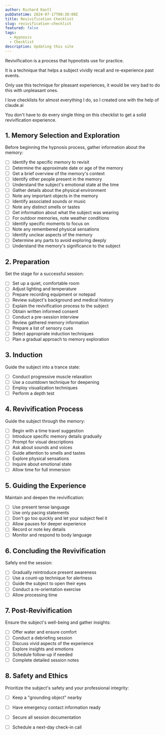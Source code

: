 ```yaml
---
author: Richard Kastl
pubDatetime: 2024-07-17T08:30:00Z
title: Revivification Checklist
slug: revivification-checklist
featured: false
tags:
  - Hypnosis
  - Checklist
description: Updating this site
---
```


Revivification is a process that hypnotists use for practice. 

It is a technique that helps a subject vividly recall and re-experience past events. 

Only use this technique for pleasant experiences, it would be very bad to do this with unpleasant ones. 

I love checklists for almost everything I do, so I created one with the help of claude.ai

You don't have to do every single thing on this checklist to get a solid revivification experience.

## 1. Memory Selection and Exploration

Before beginning the hypnosis process, gather information about the memory:

- [ ] Identify the specific memory to revisit
- [ ] Determine the approximate date or age of the memory
- [ ] Get a brief overview of the memory's context
- [ ] Identify other people present in the memory
- [ ] Understand the subject's emotional state at the time
- [ ] Gather details about the physical environment
- [ ] Note any important objects in the memory
- [ ] Identify associated sounds or music
- [ ] Note any distinct smells or tastes
- [ ] Get information about what the subject was wearing
- [ ] For outdoor memories, note weather conditions
- [ ] Identify specific moments to focus on
- [ ] Note any remembered physical sensations
- [ ] Identify unclear aspects of the memory
- [ ] Determine any parts to avoid exploring deeply
- [ ] Understand the memory's significance to the subject

## 2. Preparation

Set the stage for a successful session:

- [ ] Set up a quiet, comfortable room
- [ ] Adjust lighting and temperature
- [ ] Prepare recording equipment or notepad
- [ ] Review subject's background and medical history
- [ ] Explain the revivification process to the subject
- [ ] Obtain written informed consent
- [ ] Conduct a pre-session interview
- [ ] Review gathered memory information
- [ ] Prepare a list of sensory cues
- [ ] Select appropriate induction techniques
- [ ] Plan a gradual approach to memory exploration

## 3. Induction

Guide the subject into a trance state:

- [ ] Conduct progressive muscle relaxation
- [ ] Use a countdown technique for deepening
- [ ] Employ visualization techniques
- [ ] Perform a depth test

## 4. Revivification Process

Guide the subject through the memory:

- [ ] Begin with a time travel suggestion
- [ ] Introduce specific memory details gradually
- [ ] Prompt for visual descriptions
- [ ] Ask about sounds and voices
- [ ] Guide attention to smells and tastes
- [ ] Explore physical sensations
- [ ] Inquire about emotional state
- [ ] Allow time for full immersion

## 5. Guiding the Experience

Maintain and deepen the revivification:

- [ ] Use present tense language
- [ ] Use only pacing statements
- [ ] Don't go too quickly and let your subject feel it
- [ ] Allow pauses for deeper experience
- [ ] Record or note key details
- [ ] Monitor and respond to body language

## 6. Concluding the Revivification

Safely end the session:

- [ ] Gradually reintroduce present awareness
- [ ] Use a count-up technique for alertness
- [ ] Guide the subject to open their eyes
- [ ] Conduct a re-orientation exercise
- [ ] Allow processing time

## 7. Post-Revivification

Ensure the subject's well-being and gather insights:

- [ ] Offer water and ensure comfort
- [ ] Conduct a debriefing session
- [ ] Discuss vivid aspects of the experience
- [ ] Explore insights and emotions
- [ ] Schedule follow-up if needed
- [ ] Complete detailed session notes

## 8. Safety and Ethics

Prioritize the subject's safety and your professional integrity:

- [ ] Keep a "grounding object" nearby
- [ ] Have emergency contact information ready
- [ ] Secure all session documentation
- [ ] Schedule a next-day check-in call
 
